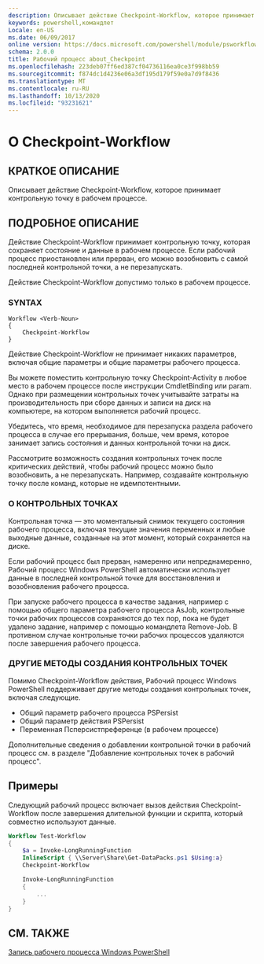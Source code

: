 ```yaml
---
description: Описывает действие Checkpoint-Workflow, которое принимает контрольную точку в рабочем процессе.
keywords: powershell,командлет
Locale: en-US
ms.date: 06/09/2017
online version: https://docs.microsoft.com/powershell/module/psworkflow/about/about_checkpoint-workflow?view=powershell-5.1&WT.mc_id=ps-gethelp
schema: 2.0.0
title: Рабочий процесс about_Checkpoint
ms.openlocfilehash: 223deb07ff6ed387cf04736116ea0ce3f998bb59
ms.sourcegitcommit: f874dc1d4236e06a3df195d179f59e0a7d9f8436
ms.translationtype: MT
ms.contentlocale: ru-RU
ms.lasthandoff: 10/13/2020
ms.locfileid: "93231621"
---
```

# <a name="about-checkpoint-workflow"></a>О Checkpoint-Workflow

## <a name="short-description"></a>КРАТКОЕ ОПИСАНИЕ
Описывает действие Checkpoint-Workflow, которое принимает контрольную точку в рабочем процессе.

## <a name="long-description"></a>ПОДРОБНОЕ ОПИСАНИЕ

Действие Checkpoint-Workflow принимает контрольную точку, которая сохраняет состояние и данные в рабочем процессе. Если рабочий процесс приостановлен или прерван, его можно возобновить с самой последней контрольной точки, а не перезапускать.

Действие Checkpoint-Workflow допустимо только в рабочем процессе.

### <a name="syntax"></a>SYNTAX

```
Workflow <Verb-Noun>
{
    Checkpoint-Workflow
}
```

Действие Checkpoint-Workflow не принимает никаких параметров, включая общие параметры и общие параметры рабочего процесса.

Вы можете поместить контрольную точку Checkpoint-Activity в любое место в рабочем процессе после инструкции CmdletBinding или param. Однако при размещении контрольных точек учитывайте затраты на производительность при сборе данных и записи на диск на компьютере, на котором выполняется рабочий процесс.

Убедитесь, что время, необходимое для перезапуска раздела рабочего процесса в случае его прерывания, больше, чем время, которое занимает запись состояния и данных контрольной точки на диск.

Рассмотрите возможность создания контрольных точек после критических действий, чтобы рабочий процесс можно было возобновить, а не перезапускать. Например, создавайте контрольную точку после команд, которые не идемпотентными.

### <a name="about-checkpoints"></a>О КОНТРОЛЬНЫХ ТОЧКАХ

Контрольная точка — это моментальный снимок текущего состояния рабочего процесса, включая текущие значения переменных и любые выходные данные, созданные на этот момент, который сохраняется на диске.

Если рабочий процесс был прерван, намеренно или непреднамеренно, Рабочий процесс Windows PowerShell автоматически использует данные в последней контрольной точке для восстановления и возобновления рабочего процесса.

При запуске рабочего процесса в качестве задания, например с помощью общего параметра рабочего процесса AsJob, контрольные точки рабочих процессов сохраняются до тех пор, пока не будет удалено задание, например с помощью командлета Remove-Job.
В противном случае контрольные точки рабочих процессов удаляются после завершения рабочего процесса.

### <a name="other-checkpointing-techniques"></a>ДРУГИЕ МЕТОДЫ СОЗДАНИЯ КОНТРОЛЬНЫХ ТОЧЕК

Помимо Checkpoint-Workflow действия, Рабочий процесс Windows PowerShell поддерживает другие методы создания контрольных точек, включая следующие.

- Общий параметр рабочего процесса PSPersist
- Общий параметр действия PSPersist
- Переменная Псперсистпреференце (в рабочем процессе)

Дополнительные сведения о добавлении контрольной точки в рабочий процесс см. в разделе "Добавление контрольных точек в рабочий процесс".

## <a name="examples"></a>Примеры

Следующий рабочий процесс включает вызов действия Checkpoint-Workflow после завершения длительной функции и скрипта, который совместно используют данные.

```powershell
Workflow Test-Workflow
{
    $a = Invoke-LongRunningFunction
    InlineScript { \\Server\Share\Get-DataPacks.ps1 $Using:a}
    Checkpoint-Workflow

    Invoke-LongRunningFunction
    {
        ...
    }
}
```

## <a name="see-also"></a>СМ. ТАКЖЕ

[Запись рабочего процесса Windows PowerShell](/previous-versions/powershell/scripting/developer/workflow/writing-a-windows-powershell-workflow)
